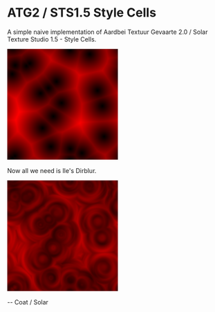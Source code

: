 # ATG2 / STS1.5 Style Cells

A simple naive implementation of Aardbei Textuur Gevaarte 2.0 / Solar Texture Studio 1.5 - Style Cells.

![It's Alive](voronoi_texture_red.png)


Now all we need is Ile's Dirblur.

![Close enough, Maali?](blurred_voronoi_texture_red.png)

-- Coat / Solar